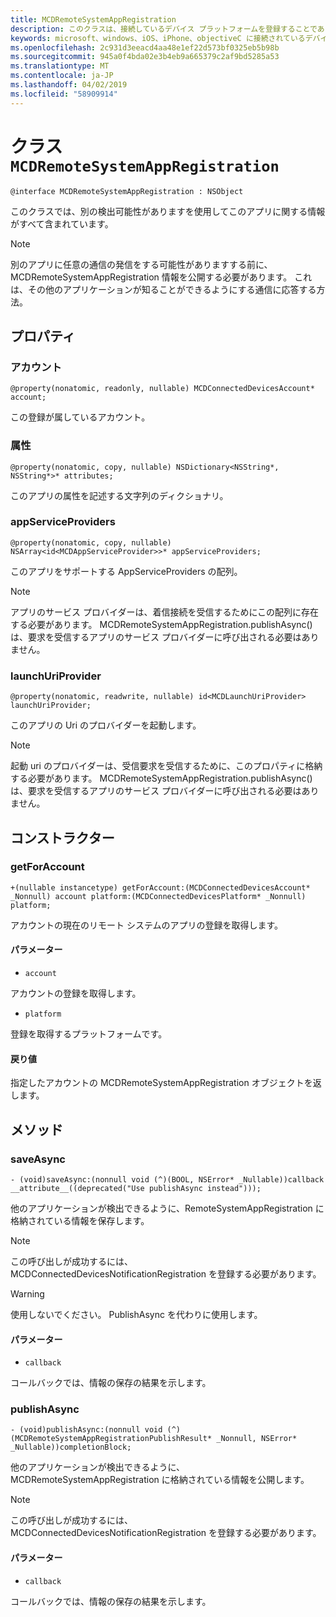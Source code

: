 ```yaml
---
title: MCDRemoteSystemAppRegistration
description: このクラスは、接続しているデバイス プラットフォームを登録することであるアプリケーションを表します。
keywords: microsoft、windows、iOS、iPhone、objectiveC に接続されているデバイス、プロジェクトのローマ
ms.openlocfilehash: 2c931d3eeacd4aa48e1ef22d573bf0325eb5b98b
ms.sourcegitcommit: 945a0f4bda02e3b4eb9a665379c2af9bd5285a53
ms.translationtype: MT
ms.contentlocale: ja-JP
ms.lasthandoff: 04/02/2019
ms.locfileid: "58909914"
---
```

# <a name="class-mcdremotesystemappregistration"></a>クラス `MCDRemoteSystemAppRegistration` 

```
@interface MCDRemoteSystemAppRegistration : NSObject
```  

このクラスでは、別の検出可能性がありますを使用してこのアプリに関する情報がすべて含まれています。

> [!NOTE] 
> 別のアプリに任意の通信の発信をする可能性がありますする前に、MCDRemoteSystemAppRegistration 情報を公開する必要があります。 これは、その他のアプリケーションが知ることができるようにする通信に応答する方法。

## <a name="properties"></a>プロパティ

### <a name="account"></a>アカウント
`@property(nonatomic, readonly, nullable) MCDConnectedDevicesAccount* account;`

この登録が属しているアカウント。

### <a name="attributes"></a>属性
`@property(nonatomic, copy, nullable) NSDictionary<NSString*, NSString*>* attributes;`

 このアプリの属性を記述する文字列のディクショナリ。

### <a name="appserviceproviders"></a>appServiceProviders
`@property(nonatomic, copy, nullable) NSArray<id<MCDAppServiceProvider>>* appServiceProviders;`

このアプリをサポートする AppServiceProviders の配列。

> [!NOTE] 
> アプリのサービス プロバイダーは、着信接続を受信するためにこの配列に存在する必要があります。  MCDRemoteSystemAppRegistration.publishAsync() は、要求を受信するアプリのサービス プロバイダーに呼び出される必要はありません。  

### <a name="launchuriprovider"></a>launchUriProvider
`@property(nonatomic, readwrite, nullable) id<MCDLaunchUriProvider> launchUriProvider;`

このアプリの Uri のプロバイダーを起動します。

> [!NOTE] 
> 起動 uri のプロバイダーは、受信要求を受信するために、このプロパティに格納する必要があります。  MCDRemoteSystemAppRegistration.publishAsync() は、要求を受信するアプリのサービス プロバイダーに呼び出される必要はありません。  

## <a name="constructors"></a>コンストラクター

### <a name="getforaccount"></a>getForAccount
`+(nullable instancetype) getForAccount:(MCDConnectedDevicesAccount* _Nonnull) account
                              platform:(MCDConnectedDevicesPlatform* _Nonnull) platform;`

アカウントの現在のリモート システムのアプリの登録を取得します。

#### <a name="parameters"></a>パラメーター
* `account` 

アカウントの登録を取得します。

* `platform` 

登録を取得するプラットフォームです。

#### <a name="returns"></a>戻り値
指定したアカウントの MCDRemoteSystemAppRegistration オブジェクトを返します。

## <a name="methods"></a>メソッド

### <a name="saveasync"></a>saveAsync
`- (void)saveAsync:(nonnull void (^)(BOOL, NSError* _Nullable))callback  __attribute__((deprecated("Use publishAsync instead")));`

他のアプリケーションが検出できるように、RemoteSystemAppRegistration に格納されている情報を保存します。

> [!NOTE] 
> この呼び出しが成功するには、MCDConnectedDevicesNotificationRegistration を登録する必要があります。

> [!WARNING] 
> 使用しないでください。 PublishAsync を代わりに使用します。

#### <a name="parameters"></a>パラメーター

* `callback`

コールバックでは、情報の保存の結果を示します。

### <a name="publishasync"></a>publishAsync
`- (void)publishAsync:(nonnull void (^)(MCDRemoteSystemAppRegistrationPublishResult* _Nonnull, NSError* _Nullable))completionBlock;`

他のアプリケーションが検出できるように、MCDRemoteSystemAppRegistration に格納されている情報を公開します。

> [!NOTE] 
> この呼び出しが成功するには、MCDConnectedDevicesNotificationRegistration を登録する必要があります。

#### <a name="parameters"></a>パラメーター

* `callback`

コールバックでは、情報の保存の結果を示します。
